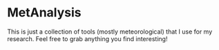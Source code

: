 # MetAnalysis

This is just a collection of tools (mostly meteorological) that I use for my research. Feel free to grab anything you find interesting!
